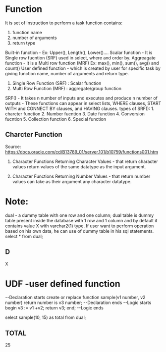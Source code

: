 # Function 
It is set of instruction to perform a task
function contains: 
1. function name
2. number of arguments
3. return type

Built-in function - Ex: Upper(), Length(), Lower()....
Scalar function - It is Single row fucntion (SRF) used in select, where and order by.
Aggreagate function - It is a Multi row function (MRF) Ex: max(), min(), sum(), avg() and count() 
User defined function - which is created by user for specific task by giving function name, number of arguments and return type.

1. Single Row Function (SRF) : Scalar function
2. Multi Row Function (MRF) : aggregate/group function

SRF() - It takes n number of inputs and executes and produce n number of outputs
    - These functions can appear in select lists, WHERE clauses, START WITH and CONNECT BY clauses, and HAVING clauses.
types of SRF():
        1. charcter function
        2. Number fucntion
        3. Date function
        4. Conversion fucntion
        5. Collection function
        6. Special function 

## Charcter Function  
Source: https://docs.oracle.com/cd/B13789_01/server.101/b10759/functions001.htm 
1. Character Functions Returning Character Values - that return character values return values of the same datatype as the input argument.



2. Character Functions Returning Number Values - that return number values can take as their argument any character datatype.



# Note:
dual - a dummy table with one row and one column;
dual table is dummy table present inside the database with 1 row and 1 column and by default it contains value X with varchar2(1) type.
If user want to perform operation based on his own data, he can use of dummy table in his sql statements.
select * from dual;

D   
-
X

# UDF -user defined function
--Declaration starts
create or replace function sample(v1 number, v2 number)
 return number
 is
 v3 number;
--Declaration ends
--Logic starts
 begin
 v3 := v1 +v2;
 return v3;
 end;
--Logic ends

select sample(10, 15) as total from dual;

TOTAL
-----
   25

